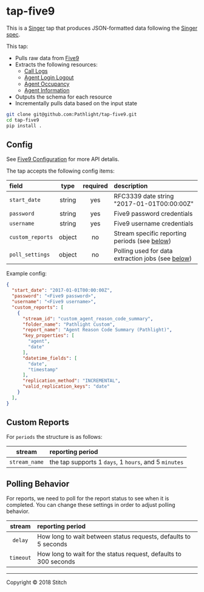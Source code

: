 # tap-five9

This is a [Singer](https://singer.io) tap that produces JSON-formatted data
following the [Singer
spec](https://github.com/singer-io/getting-started/blob/master/docs/SPEC.md#singer-specification).

This tap:

- Pulls raw data from [Five9](https://www.five9.com/)
- Extracts the following resources:
  - [Call Logs](https://webapps.five9.com/assets/files/for_customers/documentation/vcc-applications/reporting/dashboard-reporting-users-guide.pdf#Call%20Log%20Reports)
  - [Agent Login Logout](https://webapps.five9.com/assets/files/for_customers/documentation/vcc-applications/reporting/dashboard-reporting-users-guide.pdf#Agent%20Reports)
  - [Agent Occupancy](https://webapps.five9.com/assets/files/for_customers/documentation/vcc-applications/reporting/dashboard-reporting-users-guide.pdf#Agent%20Reports)
  - [Agent Information](https://webapps.five9.com/assets/files/for_customers/documentation/vcc-applications/reporting/dashboard-reporting-users-guide.pdf#Agent%20Reports)
- Outputs the schema for each resource
- Incrementally pulls data based on the input state

```bash
git clone git@github.com:Pathlight/tap-five9.git
cd tap-five9
pip install .
```

## Config

See [Five9 Configuration](https://webapps.five9.com/assets/files/for_customers/documentation/apis/config-webservices-api-reference-guide.pdf) for more API detalis.

The tap accepts the following config items:

| field | type | required | description |
| :---- | :--: | :------: | :---------- |
| `start_date` | string | yes | RFC3339 date string "2017-01-01T00:00:00Z" |
| `password` | string | yes | Five9 password credentials |
| `username` | string | yes | Five9 username credentials |
| `custom_reports` | object | no | Stream specific reporting periods (see [below](#Custom%20Reports)) |
| `poll_settings` | object | no | Polling used for data extraction jobs (see [below](#Polling%20Behavior)) |


Example config:

```json
{
  "start_date": "2017-01-01T00:00:00Z",
  "password": "<Five9 password>",
  "username": "<Five9 username>",
  "custom_reports": [
    {
      "stream_id": "custom_agent_reason_code_summary",
      "folder_name": "Pathlight Custom",
      "report_name": "Agent Reason Code Summary (Pathlight)",
      "key_properties": [
        "agent",
        "date"
      ],
      "datetime_fields": [
        "date",
        "timestamp"
      ],
      "replication_method": "INCREMENTAL",
      "valid_replication_keys": "date"
    }
  ],
}
```

## Custom Reports
For `periods` the structure is as follows:

| stream | reporting period |
| :----: | :--------------- | 
| `stream_name` | the tap supports 1 `days`, 1 `hours`, and 5 `minutes` |


## Polling Behavior

For reports, we need to poll for the report status to see when it is completed. You can change these settings in order to adjust polling behavior.

| stream | reporting period |
| :----: | :--------------- | 
| `delay` | How long to wait between status requests, defaults to 5 seconds |
| `timeout` | How long to wait for the status request, defaults to 300 seconds | 

---

Copyright &copy; 2018 Stitch
